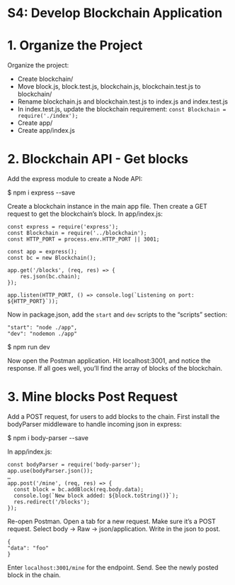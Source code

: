# S4: Develop Blockchain Application

# 1. Organize the Project
Organize the project:
- Create blockchain/
- Move block.js, block.test.js, blockchain.js, blockchain.test.js to blockchain/
- Rename blockchain.js and blockchain.test.js to index.js and index.test.js
- In index.test.js, update the blockchain requirement:
  `const Blockchain = require('./index');`
- Create app/
- Create app/index.js

# 2. Blockchain API - Get blocks
Add the express module to create a Node API:

$ npm i express --save

Create a blockchain instance in the main app file. Then create a GET request to get the blockchain’s block. In app/index.js:
```
const express = require('express');
const Blockchain = require('../blockchain');
const HTTP_PORT = process.env.HTTP_PORT || 3001;

const app = express();
const bc = new Blockchain();

app.get('/blocks', (req, res) => {
	res.json(bc.chain);
});

app.listen(HTTP_PORT, () => console.log(`Listening on port: ${HTTP_PORT}`));
```
Now in package.json, add the `start` and `dev` scripts to the “scripts” section:
```
"start": "node ./app",
"dev": "nodemon ./app"
```
$ npm run dev

Now open the Postman application. Hit localhost:3001, and notice the response.
If all goes well, you’ll find the array of blocks of the blockchain.


# 3. Mine blocks Post Request
Add a POST request, for users to add blocks to the chain. First install the bodyParser middleware to handle incoming json in express:

$ npm i body-parser --save

In app/index.js:
```
const bodyParser = require('body-parser');
app.use(bodyParser.json());
…
app.post('/mine', (req, res) => {
  const block = bc.addBlock(req.body.data);
  console.log(`New block added: ${block.toString()}`);
  res.redirect('/blocks');
});
```

Re-open Postman. Open a tab for a new request. Make sure it’s a POST request. Select body → Raw → json/application. Write in the json to post.
```
{
"data": "foo"
}
```
Enter `localhost:3001/mine` for the endpoint. Send. See the newly posted block in the chain.

